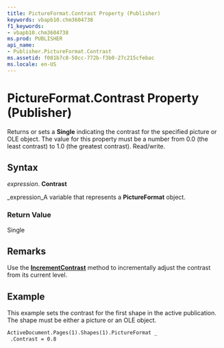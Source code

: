 ```yaml
---
title: PictureFormat.Contrast Property (Publisher)
keywords: vbapb10.chm3604738
f1_keywords:
- vbapb10.chm3604738
ms.prod: PUBLISHER
api_name:
- Publisher.PictureFormat.Contrast
ms.assetid: f081b7c8-50cc-772b-f3b0-27c215cfebac
ms.locale: en-US
---
```



# PictureFormat.Contrast Property (Publisher)

Returns or sets a  **Single** indicating the contrast for the specified picture or OLE object. The value for this property must be a number from 0.0 (the least contrast) to 1.0 (the greatest contrast). Read/write.


## Syntax

 _expression_. **Contrast**

 _expression_A variable that represents a  **PictureFormat** object.


### Return Value

Single


## Remarks

Use the  **[IncrementContrast](pictureformat.incrementcontrast-method-publisher.md)** method to incrementally adjust the contrast from its current level.


## Example

This example sets the contrast for the first shape in the active publication. The shape must be either a picture or an OLE object.


```vb
ActiveDocument.Pages(1).Shapes(1).PictureFormat _ 
 .Contrast = 0.8
```


